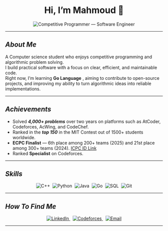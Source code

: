 <div align="center">

# Hi, I’m **Mahmoud** 👋
  
<p align="center">
  <img alt="Competitive Programmer — Software Engineer" src="https://readme-typing-svg.demolab.com?font=Fira+Code&size=36&pause=1000&color=0EA5FF&center=true&vCenter=true&width=900&height=90&lines=Competitive+Programmer;Software+Engineer" />
</p>

</div>

---

## ***About Me***

  A Computer science student who enjoys competitive programming and algorithmic problem solving.  
  I build practical software with a focus on clear, efficient, and maintainable code.  
  Right now, I’m learning **Go Language** , aiming to contribute to open-source projects, and improving my ability to turn algorithmic ideas into reliable implementations.


---

##  ***Achievements***
- Solved ***4,000+ problems*** over two years on platforms such as AtCoder, Codeforces, AcWing, and CodeChef.  
- Ranked in the ***top 150*** in the MIT Contest out of 1500+ students worldwide.  
- **ECPC Finalist** — 6th place among 200+ teams (2025) and 21st place among 300+ teams (2024). [ICPC ID Link](https://icpc.global/ICPCID/1QZ34PCIJX7Y)  
- Ranked **Specialist** on Codeforces.  

---

## ***Skills***
<p align="center">
  <img alt="C++" src="https://img.shields.io/badge/C%2B%2B-00599C?logo=c%2B%2B&logoColor=white&style=flat-square" />&nbsp;
  <img alt="Python" src="https://img.shields.io/badge/Python-3776AB?logo=python&logoColor=white&style=flat-square" />&nbsp;
  <img alt="Java" src="https://img.shields.io/badge/Java-007396?logo=java&logoColor=white&style=flat-square" />&nbsp;
  <img alt="Go" src="https://img.shields.io/badge/Go-00ADD8?logo=go&logoColor=white&style=flat-square" />&nbsp;
  <img alt="SQL" src="https://img.shields.io/badge/SQL-4479A1?logo=postgresql&logoColor=white&style=flat-square" />&nbsp;
  <img alt="Git" src="https://img.shields.io/badge/Git-F05032?logo=git&logoColor=white&style=flat-square" />
</p>

---

##  ***How To Find Me***
<p align="center">

  <a href="https://www.linkedin.com/in/ma7moud-khaled/" title="LinkedIn">
    <img alt="LinkedIn" src="https://img.shields.io/badge/LinkedIn-Mahmoud--Khaled-0A66C2?logo=linkedin&logoColor=white&style=flat-square" />
  </a>&nbsp;
  <a href="https://codeforces.com/profile/El_Qorsan" title="Codeforces">
    <img alt="Codeforces" src="https://img.shields.io/badge/Codeforces-El_Qorsan-2EA44F?logo=codeforces&logoColor=white&style=flat-square" />
  </a>&nbsp;
  <a href="mailto:mamoudkhaled2@gmail.com" title="Email">
    <img alt="Email" src="https://img.shields.io/badge/Email-mamoudkhaled2@gmail.com-D14836?logo=gmail&logoColor=white&style=flat-square" />
  </a>
</p>

---
